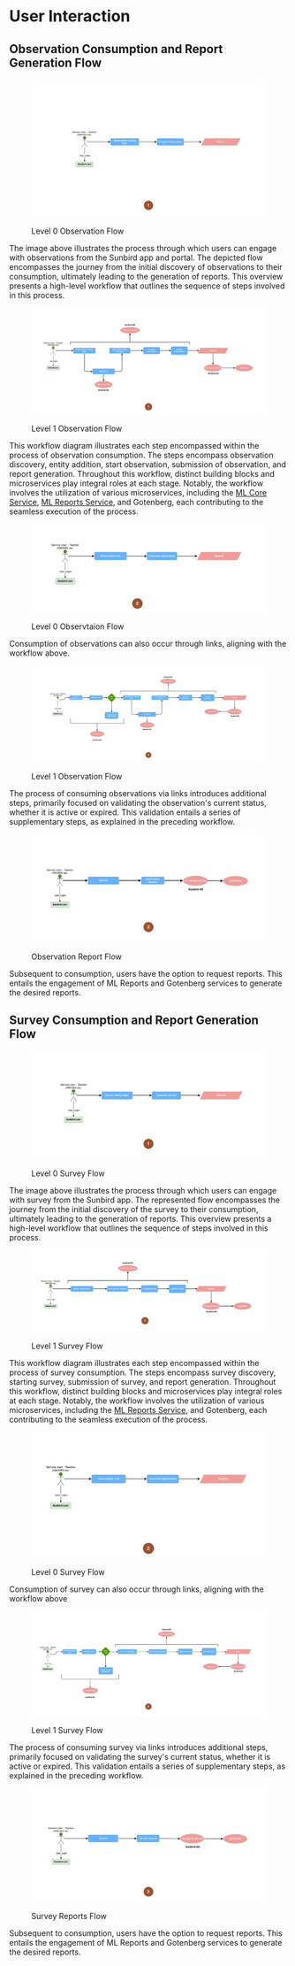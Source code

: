 # User Interaction



## Observation Consumption and Report Generation Flow

<figure><img src="../../../../../.gitbook/assets/observation-flow-1-level-0.jpeg" alt=""><figcaption><p>Level 0 Observation Flow</p></figcaption></figure>

The image above illustrates the process through which users can engage with observations from the Sunbird app and portal. The depicted flow encompasses the journey from the initial discovery of observations to their consumption, ultimately leading to the generation of reports. This overview presents a high-level workflow that outlines the sequence of steps involved in this process.



<figure><img src="../../../../../.gitbook/assets/observation flow-1 lvl1.jpeg" alt=""><figcaption><p>Level 1 Observation Flow</p></figcaption></figure>

This workflow diagram illustrates each step encompassed within the process of observation consumption. The steps encompass observation discovery, entity addition, start observation, submission of observation, and report generation. Throughout this workflow, distinct building blocks and microservices play integral roles at each stage. Notably, the workflow involves the utilization of various microservices, including the [ML Core Service](../ml-core-service.md), [ML Reports Service](../ml-report-service.md), and Gotenberg, each contributing to the seamless execution of the process.

<figure><img src="../../../../../.gitbook/assets/observation flow-2-lvl-0.jpeg" alt=""><figcaption><p>Level 0 Observtaion Flow</p></figcaption></figure>

Consumption of observations can also occur through links, aligning with the workflow above.

<figure><img src="../../../../../.gitbook/assets/observation-flow-2-lvl1.jpeg" alt=""><figcaption><p>Level 1 Observation Flow</p></figcaption></figure>

The process of consuming observations via links introduces additional steps, primarily focused on validating the observation's current status, whether it is active or expired. This validation entails a series of supplementary steps, as explained in the preceding workflow.

<figure><img src="../../../../../.gitbook/assets/observation flow-3.jpeg" alt=""><figcaption><p>Observation Report Flow</p></figcaption></figure>

Subsequent to consumption, users have the option to request reports. This entails the engagement of ML Reports and Gotenberg services to generate the desired reports.

## Survey Consumption and Report Generation Flow

<figure><img src="../../../../../.gitbook/assets/survey-flow-1-lvl-0.jpeg" alt=""><figcaption><p>Level 0 Survey Flow</p></figcaption></figure>

The image above illustrates the process through which users can engage with survey from the Sunbird app. The represented flow encompasses the journey from the initial discovery of the survey to their consumption, ultimately leading to the generation of reports. This overview presents a high-level workflow that outlines the sequence of steps involved in this process.

<figure><img src="../../../../../.gitbook/assets/survey-flow-1-lvl1.jpeg" alt=""><figcaption><p>Level 1 Survey Flow </p></figcaption></figure>

This workflow diagram illustrates each step encompassed within the process of survey consumption. The steps encompass survey discovery, starting survey, submission of survey, and report generation. Throughout this workflow, distinct building blocks and microservices play integral roles at each stage. Notably, the workflow involves the utilization of various microservices, including the [ML Reports Service](../ml-core-service.md), and Gotenberg, each contributing to the seamless execution of the process.

<figure><img src="../../../../../.gitbook/assets/survey-flow-2-lvl0.jpeg" alt=""><figcaption><p>Level 0 Survey Flow</p></figcaption></figure>

Consumption of survey can also occur through links, aligning with the workflow above

<figure><img src="../../../../../.gitbook/assets/survey-flow-2-lvl1.jpeg" alt=""><figcaption><p>Level 1 Survey Flow</p></figcaption></figure>

The process of consuming survey via links introduces additional steps, primarily focused on validating the survey's current status, whether it is active or expired. This validation entails a series of supplementary steps, as explained in the preceding workflow.

<figure><img src="../../../../../.gitbook/assets/survey-Flow-3.jpeg" alt=""><figcaption><p>Survey Reports Flow</p></figcaption></figure>

Subsequent to consumption, users have the option to request reports. This entails the engagement of ML Reports and Gotenberg services to generate the desired reports.
